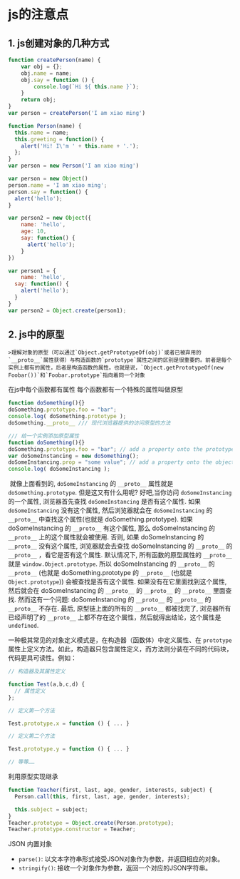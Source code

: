 # js的注意点

## 	1. js创建对象的几种方式

```javascript
function createPerson(name) {
	var obj = {};
	obj.name = name;
	obj.say = function () {
		console.log(`Hi ${ this.name }`);
	}
	return obj;
}
var person = createPerson('I am xiao ming')
```

```javascript
function Person(name) {
  this.name = name;
  this.greeting = function() {
    alert('Hi! I\'m ' + this.name + '.');
  };
}
var person = new Person('I am xiao ming')
```

```javaScript
var person = new Object()
person.name = 'I am xiao ming';
person.say = function() {
  alert('hello');
}

var person2 = new Object({
  	name: 'hello',
   	age: 10,
  	say: function() {
      alert('hello');
    }
})
```

```javascript
var person1 = {
	name: 'hello',
  say: function() {
    alert('hello');
  }
}
var person2 = Object.create(person1);
```

## 2. js中的原型

	>理解对象的原型（可以通过`Object.getPrototypeOf(obj)`或者已被弃用的`__proto__`属性获得）与构造函数的`prototype`属性之间的区别是很重要的。前者是每个实例上都有的属性，后者是构造函数的属性。也就是说，`Object.getPrototypeOf(new Foobar())`和`Foobar.prototype`指向着同一个对象

在js中每个函数都有属性 每个函数都有一个特殊的属性叫做原型

```javascript
function doSomething(){}
doSomething.prototype.foo = "bar";
console.log( doSomething.prototype );
doSomething.__proto__ /// 现代浏览器提供的访问原型的方法

/// 给一个实例添加原型属性
function doSomething(){}
doSomething.prototype.foo = "bar"; // add a property onto the prototype
var doSomeInstancing = new doSomething();
doSomeInstancing.prop = "some value"; // add a property onto the object
console.log( doSomeInstancing );
```

​		就像上面看到的, `doSomeInstancing` 的 `__proto__` 属性就是`doSomething.prototype`. 但是这又有什么用呢? 好吧,当你访问 `doSomeInstancing` 的一个属性, 浏览器首先查找 `doSomeInstancing` 是否有这个属性. 如果 `doSomeInstancing` 没有这个属性, 然后浏览器就会在 `doSomeInstancing` 的 `__proto__` 中查找这个属性(也就是 doSomething.prototype). 如果 doSomeInstancing 的 `__proto__` 有这个属性, 那么 doSomeInstancing 的 `__proto__` 上的这个属性就会被使用. 否则, 如果 doSomeInstancing 的 `__proto__` 没有这个属性, 浏览器就会去查找 doSomeInstancing 的 `__proto__` 的 `__proto__` ，看它是否有这个属性. 默认情况下, 所有函数的原型属性的 `__proto__` 就是 `window.Object.prototype`. 所以 doSomeInstancing 的 `__proto__` 的 `__proto__` (也就是 doSomething.prototype 的 `__proto__` (也就是 `Object.prototype`)) 会被查找是否有这个属性. 如果没有在它里面找到这个属性, 然后就会在 doSomeInstancing 的 `__proto__` 的 `__proto__` 的 `__proto__` 里面查找. 然而这有一个问题: doSomeInstancing 的 `__proto__` 的 `__proto__` 的 `__proto__` 不存在. 最后, 原型链上面的所有的 `__proto__` 都被找完了, 浏览器所有已经声明了的 `__proto__` 上都不存在这个属性，然后就得出结论，这个属性是 `undefined`.



一种极其常见的对象定义模式是，在构造器（函数体）中定义属性、在 `prototype` 属性上定义方法。如此，构造器只包含属性定义，而方法则分装在不同的代码块，代码更具可读性。例如：

```javascript
// 构造器及其属性定义

function Test(a,b,c,d) {
  // 属性定义
};

// 定义第一个方法

Test.prototype.x = function () { ... }

// 定义第二个方法

Test.prototype.y = function () { ... }

// 等等……
```

利用原型实现继承

```javascript
function Teacher(first, last, age, gender, interests, subject) {
  Person.call(this, first, last, age, gender, interests);

  this.subject = subject;
}
Teacher.prototype = Object.create(Person.prototype);
Teacher.prototype.constructor = Teacher;
```

JSON 内置对象

- `parse()`: 以文本字符串形式接受JSON对象作为参数，并返回相应的对象。
- `stringify()`: 接收一个对象作为参数，返回一个对应的JSON字符串。